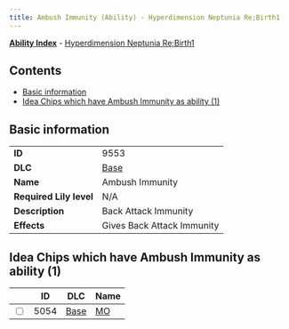 ```yaml
---
title: Ambush Immunity (Ability) - Hyperdimension Neptunia Re;Birth1
---
```


[**Ability Index**](/neptunia/rb1/ability/index.html) - [Hyperdimension Neptunia Re;Birth1](/neptunia/rb1)

## Contents

- [Basic information](#basic-information)
- [Idea Chips which have Ambush Immunity as ability (1)](#idea-chips-which-have-ambush-immunity-as-ability-1)

## Basic information

|   |   |
| -- | -- |
| **ID** | 9553
**DLC** | [Base](/neptunia/rb1/dlc/1-base.html)
**Name** | Ambush Immunity
**Required Lily level** | N/A
**Description** | Back Attack Immunity
**Effects** | Gives Back Attack Immunity |


## Idea Chips which have Ambush Immunity as ability (1)

|    | ID | DLC | Name |
| -- | -- | --- | ---- |
| <input type="checkbox" id="rb1-item-1-5054" class="trackbox" /> | 5054 | [Base](/neptunia/rb1/dlc/1-base.html) | [MO](/neptunia/rb1/item/1-5054-mo.html) |
